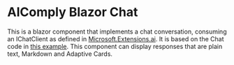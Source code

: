 # AIComply Blazor Chat

This is a blazor component that implements a chat conversation, consuming an IChatClient as defined in [Microsoft.Extensions.ai](https://learn.microsoft.com/en-us/dotnet/ai/ai-extensions).
It is based on the Chat code in [this example](https://devblogs.microsoft.com/dotnet/announcing-dotnet-ai-template-preview1/).
This component can display responses that are plain text, Markdown and Adaptive Cards.

